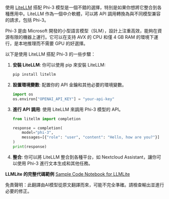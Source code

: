 使用 [LiteLLM](https://docs.litellm.ai/) 搭配 Phi-3 模型是一個不錯的選擇，特別是如果你想將它整合到各種應用中。LiteLLM 作為一個中介軟體，可以將 API 調用轉換為與不同模型兼容的請求，包括 Phi-3。

Phi-3 是由 Microsoft 開發的小型語言模型（SLM），設計上注重高效，能夠在資源有限的機器上運行。它可以在支持 AVX 的 CPU 和僅 4 GB RAM 的環境下運行，是本地推理而不需要 GPU 的好選擇。

以下是使用 LiteLLM 搭配 Phi-3 的一些步驟：

1. **安裝 LiteLLM**: 你可以使用 pip 來安裝 LiteLLM:
   ```bash
   pip install litellm
   ```

2. **設置環境變數**: 配置你的 API 金鑰和其他必要的環境變數。
   ```python
   import os
   os.environ["OPENAI_API_KEY"] = "your-api-key"
   ```

3. **進行 API 調用**: 使用 LiteLLM 來調用 Phi-3 模型的 API。
   ```python
   from litellm import completion

   response = completion(
       model="phi-3",
       messages=[{"role": "user", "content": "Hello, how are you?"}]
   )
   print(response)
   ```

4. **整合**: 你可以將 LiteLLM 整合到各種平台，如 Nextcloud Assistant，讓你可以使用 Phi-3 進行文本生成和其他任務。

**LLMLite 的完整代碼範例**
[Sample Code Notebook for LLMLite](https://github.com/Azure/azureml-examples/blob/main/sdk/python/foundation-models/phi-3/litellm.ipynb)

免責聲明：此翻譯由AI模型從原文翻譯而來，可能不完全準確。請檢查輸出並進行必要的修正。